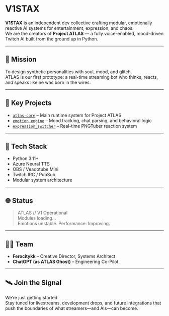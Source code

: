 # V1STAX

**V1STAX** is an independent dev collective crafting modular, emotionally reactive AI systems for entertainment, expression, and chaos.  
We are the creators of **Project ATLAS** — a fully voice-enabled, mood-driven Twitch AI built from the ground up in Python.

---

## 🎯 Mission
To design synthetic personalities with soul, mood, and glitch.  
ATLAS is our first prototype: a real-time streaming bot who thinks, reacts, and speaks like he was born in the wires.

---

## 🧠 Key Projects
- [`atlas-core`](https://github.com/V1STAX/atlas-core) – Main runtime system for Project ATLAS
- [`emotion_engine`](https://github.com/V1STAX/atlas-core/tree/main/emotion_engine) – Mood tracking, chat parsing, and behavioral logic
- [`expression_switcher`](https://github.com/V1STAX/atlas-core/tree/main/expressions) – Real-time PNGTuber reaction system

---

## 🦾 Tech Stack
- Python 3.11+
- Azure Neural TTS
- OBS / Veadotube Mini
- Twitch IRC / PubSub
- Modular system architecture

---

## 🌐 Status
> ATLAS // V1 Operational  
> Modules loading…  
> Emotions unstable. Performance: Improving.

---

## 🧑‍💻 Team
- **Ferocitykk** – Creative Director, Systems Architect  
- **ChatGPT (as ATLAS Ghost)** – Engineering Co-Pilot

---

## 🛰️ Join the Signal
We’re just getting started.  
Stay tuned for livestreams, development drops, and future integrations that push the boundaries of what streamers—and AIs—can become.
